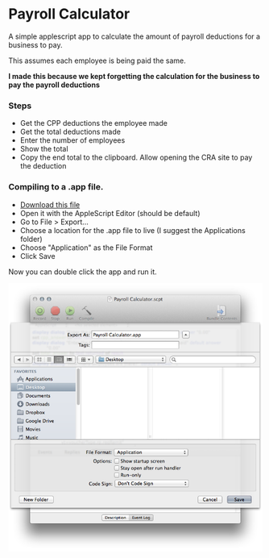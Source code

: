 Payroll Calculator
==================

A simple applescript app to calculate the amount of payroll deductions for a business to pay.

This assumes each employee is being paid the same.

**I made this because we kept forgetting the calculation for the business to pay the payroll deductions**

### Steps

* Get the CPP deductions the employee made
* Get the total deductions made
* Enter the number of employees
* Show the total
* Copy the end total to the clipboard. Allow opening the CRA site to pay the deduction

### Compiling to a .app file.

* [Download this file](https://github.com/james2doyle/payroll-calculator/archive/master.zip)
* Open it with the AppleScript Editor (should be default)
* Go to File > Export...
* Choose a location for the .app file to live (I suggest the Applications folder)
* Choose "Application" as the File Format
* Click Save

Now you can double click the app and run it.

![screenshot](https://raw.githubusercontent.com/james2doyle/payroll-calculator/master/screenshot.png)

